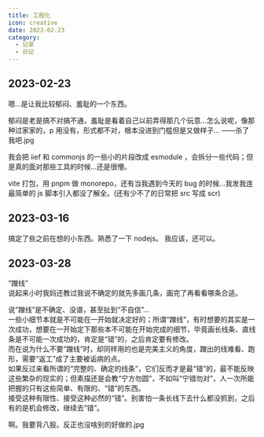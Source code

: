 ```yaml
---
title: 工程化
icon: creative
date: 2023-02-23
category:
  - 记录
  - 日记
---
```


## 2023-02-23

嗯...是让我比较郁闷、羞耻的一个东西。

郁闷是老是搞不对搞不通，羞耻是看着自己以前弄得那几个玩意...怎么说呢，像那种过家家的，p 用没有，形式都不对，根本没进到门槛但是又做样子...
——杀了我吧.jpg

我会把 iief 和 commonjs 的一些小的片段改成 esmodule ，会拆分一些代码；但是真的面对那些工具的时候...还是很懵。

vite 打包，用 pnpm 做 monorepo，还有当我遇到今天的 bug 的时候...我发我连最简单的 js 脚本引入都没了解全。(还有少不了的日常把 src 写成 scr)

## 2023-03-16

搞定了些之前在想的小东西。熟悉了一下 nodejs。
我应该，还可以。

## 2023-03-28

“蹭线”  
说起来小时我妈还教过我说不确定的就先多画几条，画完了再看看哪条合适。

说“蹭线”是不确定、没谱，甚至扯到“不自信”...  
一些小细节本就是不可能在一开始就决定好的；所谓“蹭线”，有时想要的其实是一次成功，想要在一开始定下那些本不可能在开始完成的细节，毕竟画长线条、直线条是不可能一次成功的，肯定是“错”的，之后肯定要有修改。  
而在说为什么不要“蹭线”时，却同样用的也是完美主义的角度，蹭出的线难看、跑形，需要“返工”成了主要被诟病的点。  
如果反过来看所谓的“完整的、确定的线条”，它们反而才是最“错”的，最不能反映这些繁杂的现实的；但素描还是会教“宁方勿圆”，不如叫“宁错勿对”，人一次所能把握的只有这些简单、有限的、“错”的东西。  
接受这种有限性、接受这种必然的“错”。别害怕一条长线下去什么都没抓到，之后有的是机会修改，继续去“错”。

啊。我要背八股。反正也没啥别的好做的.jpg
